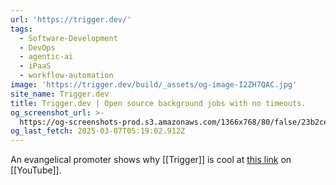 ```yaml
---
url: 'https://trigger.dev/'
tags:
  - Software-Development
  - DevOps
  - agentic-ai
  - iPaaS
  - workflow-automation
image: 'https://trigger.dev/build/_assets/og-image-I2ZH7QAC.jpg'
site_name: Trigger.dev
title: Trigger.dev | Open source background jobs with no timeouts.
og_screenshot_url: >-
  https://og-screenshots-prod.s3.amazonaws.com/1366x768/80/false/23b2ced502ed35435b02845d2a6961a0b648856905044f1cd5eeaeafd43a1945.jpeg
og_last_fetch: 2025-03-07T05:19:02.912Z
---
```


An evangelical promoter shows why [[Trigger]] is cool at [this link](https://youtu.be/E2t821Ujb0k?si=oA6G59-S2RuYNc2B) on [[YouTube]].  
